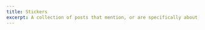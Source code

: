 ```yaml
---
title: Stickers
excerpt: A collection of posts that mention, or are specifically about, laptop stickers and mission patches.
---
```

